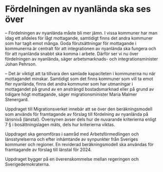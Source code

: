 # Fördelningen av nyanlända ska ses över

– Fördelningen av nyanlända måste bli mer jämn. I vissa kommuner har man idag ett alldeles för lågt mottagande, samtidigt finns det andra kommuner som har tagit emot många. Goda förutsättningar för mottagande i kommunerna är centralt för att integrationen av nyanlända ska fungera och för att nyanlända snabbt ska komma i arbete. Därför ser vi nu över fördelningen av nyanlända, säger arbetsmarknads\- och integrationsminister Johan Pehrson.

– Det är viktigt att ta tillvara den samlade kapaciteten i kommunerna nu när mottagandet minskar. Samtidigt som det finns kommuner som vill ta emot fler nyanlända, finns det andra kommuner som har utmaningar i mottagandet på grund av en ansträngd bostadsmarknad eller på grund av tidigare högt mottagande, säger migrationsminister Maria Malmer Stenergard.

Uppdraget till Migrationsverket innebär att se över den beräkningsmodell som används för framtagande av förslag till fördelning av nyanlända på länsnivå (länstal). Översynen avser dels hur de nuvarande kriterierna enligt 7 § i bosättningslagen mäts, dels hur kriterierna viktas.

Uppdraget ska genomföras i samråd med Arbetsförmedlingen och länsstyrelserna och efter inhämtande av synpunkter från Sveriges kommuner och regioner. En reviderad beräkningsmodell ska användas för framtagande av förslag till länstal för 2024\.

Uppdraget bygger på en överenskommelse mellan regeringen och Sverigedemokraterna.
